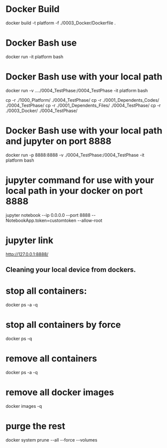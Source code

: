 
# Docker Build 
docker build -t platform  -f ./0003_Docker/Dockerfile .

# Docker Bash use 
docker run -it platform bash

# Docker Bash use with your local path
docker run -v ..../0004_TestPhase:/0004_TestPhase -it platform bash


cp -r ./1000_Platform/ ./0004_TestPhase/
cp -r ./0001_Dependents_Codes/ ./0004_TestPhase/
cp -r ./0001_Dependents_Files/ ./0004_TestPhase/
cp -r ./0003_Docker/ ./0004_TestPhase/


# Docker Bash use with your local path and jupyter on port 8888
docker run -p 8888:8888 -v ./0004_TestPhase:/0004_TestPhase -it platform bash

# jupyter command for use with your local path in your docker on port 8888
jupyter notebook --ip 0.0.0.0 --port 8888 --NotebookApp.token=customtoken --allow-root

# jupyter link
http://127.0.0.1:8888/

## Cleaning your local device from dockers.
# stop all containers:
docker ps -a -q

# stop all containers by force
docker ps -q

# remove all containers
docker ps -a -q

# remove all docker images
docker images -q

# purge the rest
docker system prune --all --force --volumes

